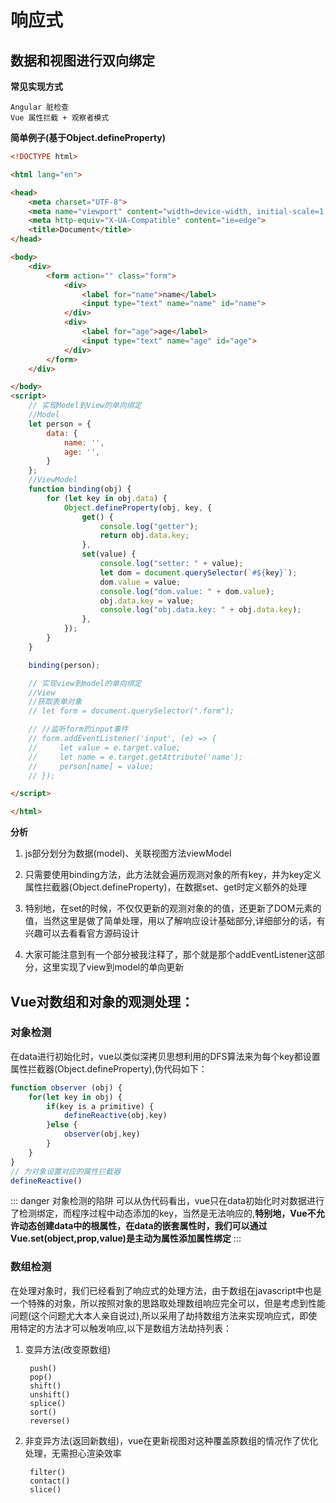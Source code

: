 # 响应式

## 数据和视图进行双向绑定
**常见实现方式**

    Angular 脏检查
    Vue 属性拦截 + 观察者模式



**简单例子(基于Object.defineProperty)**

```html
<!DOCTYPE html>

<html lang="en">

<head>
    <meta charset="UTF-8">
    <meta name="viewport" content="width=device-width, initial-scale=1.0">
    <meta http-equiv="X-UA-Compatible" content="ie=edge">
    <title>Document</title>
</head>

<body>
    <div>
        <form action="" class="form">
            <div>
                <label for="name">name</label>
                <input type="text" name="name" id="name">
            </div>
            <div>
                <label for="age">age</label>
                <input type="text" name="age" id="age">
            </div>
        </form>
    </div>

</body>
<script>
    // 实现Model到View的单向绑定
    //Model
    let person = {
        data: {
            name: '',
            age: '',
        }
    };
    //ViewModel
    function binding(obj) {
        for (let key in obj.data) {
            Object.defineProperty(obj, key, {
                get() {
                    console.log("getter");
                    return obj.data.key;
                },
                set(value) {
                    console.log("setter: " + value);
                    let dom = document.querySelector(`#${key}`);
                    dom.value = value;
                    console.log("dom.value: " + dom.value);
                    obj.data.key = value;
                    console.log("obj.data.key: " + obj.data.key);
                },
            });
        }
    }

    binding(person);

    // 实现view到model的单向绑定
    //View
    //获取表单对象
    // let form = document.querySelector(".form");

    // //监听form的input事件
    // form.addEventListener('input', (e) => {
    //     let value = e.target.value;
    //     let name = e.target.getAttribute('name');
    //     person[name] = value;
    // });

</script>

</html>
 ``` 
**分析**    

1. js部分划分为数据(model)、关联视图方法viewModel

2. 只需要使用binding方法，此方法就会遍历观测对象的所有key，并为key定义属性拦截器(Object.defineProperty)，在数据set、get时定义额外的处理

3. 特别地，在set的时候，不仅仅更新的观测对象的的值，还更新了DOM元素的值，当然这里是做了简单处理，用以了解响应设计基础部分,详细部分的话，有兴趣可以去看看官方源码设计

4. 大家可能注意到有一个部分被我注释了，那个就是那个addEventListener这部分，这里实现了view到model的单向更新
## Vue对数组和对象的观测处理：


### 对象检测

在data进行初始化时，vue以类似深拷贝思想利用的DFS算法来为每个key都设置属性拦截器(Object.defineProperty),伪代码如下：
```js
function observer (obj) {
    for(let key in obj) {
        if(key is a primitive) {
            defineReactive(obj,key)
        }else {
            observer(obj,key)
        }
    }
} 
// 为对象设置对应的属性拦截器   
defineReactive()
```
::: danger 对象检测的陷阱
可以从伪代码看出，vue只在data初始化时对数据进行了检测绑定，而程序过程中动态添加的key，当然是无法响应的,**特别地，Vue不允许动态创建data中的根属性，在data的嵌套属性时，我们可以通过Vue.set(object,prop,value)是主动为属性添加属性绑定**
:::

### 数组检测
在处理对象时，我们已经看到了响应式的处理方法，由于数组在javascript中也是一个特殊的对象，所以按照对象的思路取处理数组响应完全可以，但是考虑到性能问题(这个问题尤大本人亲自说过),所以采用了劫持数组方法来实现响应式，即使用特定的方法才可以触发响应,以下是数组方法劫持列表：
1. 变异方法(改变原数组)

        push()
        pop()
        shift()
        unshift()
        splice()
        sort()
        reverse()

2. 非变异方法(返回新数组)，vue在更新视图对这种覆盖原数组的情况作了优化处理，无需担心渲染效率

        filter()
        contact()
        slice()






